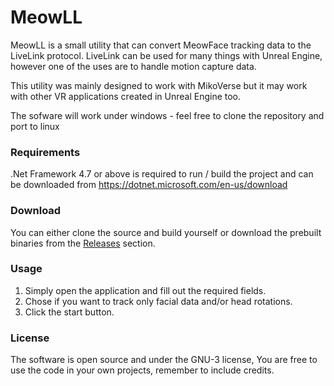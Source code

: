 # MeowLL

MeowLL is a small utility that can convert MeowFace tracking data to the LiveLink protocol. LiveLink can be used for many things with Unreal Engine, however one of the uses are to handle motion capture data.

This utility was mainly designed to work with MikoVerse but it may work with other VR applications created in Unreal Engine too.

The sofware will work under windows - feel free to clone the repository and port to linux

### Requirements
.Net Framework 4.7 or above is required to run / build the project and can be downloaded from
https://dotnet.microsoft.com/en-us/download

### Download
You can either clone the source and build yourself or download the prebuilt binaries from the [Releases](https://github.com/Ultimationzzz/MeowLL/releases) section.

### Usage
1. Simply open the application and fill out the required fields.
2. Chose if you want to track only facial data and/or head rotations.
3. Click the start button.


### License
The software is open source and under the GNU-3 license, You are free to use the code in your own projects, remember to include credits.